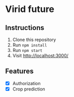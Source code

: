 # Virid future

## Instructions

1. Clone this repository
2. Run `npm install`
3. Run `npm start`
4. Visit <http://localhost:3000/>

## Features

- [x] Authorization
- [x] Crop prediction
